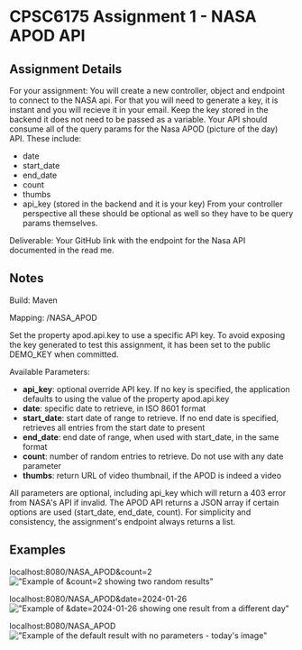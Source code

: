 # CPSC6175 Assignment 1 - NASA APOD API

## Assignment Details
For your assignment: You will create a new controller, object and endpoint to connect to the NASA api. For that you will need to generate a key, it is instant and you will recieve it in your email. Keep the key stored in the backend it does not need to be passed as a variable.
Your API should consume all of the query params for the Nasa APOD (picture of the day) API. These include:
* date
* start_date
* end_date
* count
* thumbs
* api_key (stored in the backend and it is your key)
From your controller perspective all these should be optional as well so they have to be query params themselves.

Deliverable: Your GitHub link with the endpoint for the Nasa API documented in the read me.

## Notes
Build: Maven

Mapping: /NASA_APOD

Set the property apod.api.key to use a specific API key. To avoid exposing the key generated to test this assignment, it has been set to the public DEMO_KEY when committed.

Available Parameters: 
* **api_key**: optional override API key. If no key is specified, the application defaults to using the value of the property apod.api.key
* **date**: specific date to retrieve, in ISO 8601 format
* **start_date**: start date of range to retrieve. If no end date is specified, retrieves all entries from the start date to present
* **end_date**: end date of range, when used with start_date, in the same format
* **count**: number of random entries to retrieve. Do not use with any date parameter
* **thumbs**: return URL of video thumbnail, if the APOD is indeed a video

All parameters are optional, including api_key which will return a 403 error from NASA's API if invalid.
The APOD API returns a JSON array if certain options are used (start_date, end_date, count). For simplicity and consistency, the assignment's endpoint always returns a list.


## Examples
localhost:8080/NASA_APOD&count=2
!["Example of &count=2 showing two random results"](https://i.imgur.com/s4izPsN.png)

localhost:8080/NASA_APOD&date=2024-01-26
!["Example of &date=2024-01-26 showing one result from a different day"](https://i.imgur.com/RzW2ibv.png)

localhost:8080/NASA_APOD
!["Example of the default result with no parameters - today's image"](https://i.imgur.com/bhHS03C.png)
